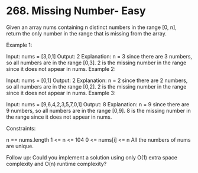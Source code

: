 
#  268. Missing Number- Easy


Given an array nums containing n distinct numbers in the range [0, n], return the only number in the range that is missing from the array.

 

Example 1:

Input: nums = [3,0,1]
Output: 2
Explanation: n = 3 since there are 3 numbers, so all numbers are in the range [0,3]. 2 is the missing number in the range since it does not appear in nums.
Example 2:

Input: nums = [0,1]
Output: 2
Explanation: n = 2 since there are 2 numbers, so all numbers are in the range [0,2]. 2 is the missing number in the range since it does not appear in nums.
Example 3:

Input: nums = [9,6,4,2,3,5,7,0,1]
Output: 8
Explanation: n = 9 since there are 9 numbers, so all numbers are in the range [0,9]. 8 is the missing number in the range since it does not appear in nums.
 

Constraints:

n == nums.length
1 <= n <= 104
0 <= nums[i] <= n
All the numbers of nums are unique.
 

Follow up: Could you implement a solution using only O(1) extra space complexity and O(n) runtime complexity?